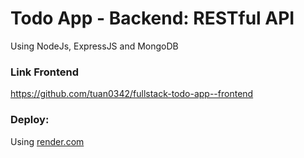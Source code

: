 # Todo App - Backend: RESTful API
Using NodeJs, ExpressJS and MongoDB

### Link Frontend
https://github.com/tuan0342/fullstack-todo-app--frontend

### Deploy:
Using [render.com](https://render.com/)
